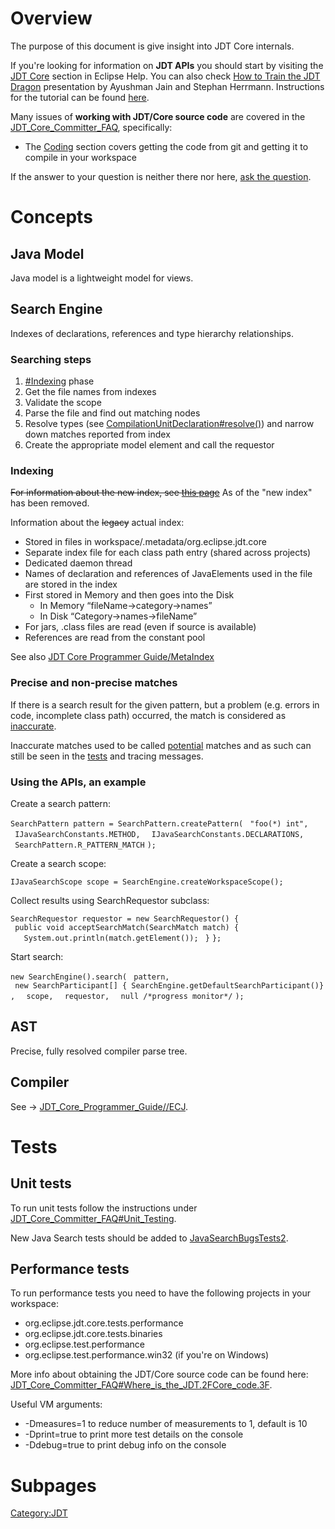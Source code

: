 # Overview

The purpose of this document is give insight into JDT Core internals.

If you're looking for information on **JDT APIs** you should start by
visiting the [JDT Core](http://help.eclipse.org/indigo/index.jsp?nav=/3)
section in Eclipse Help. You can also check [How to Train the JDT
Dragon](https://github.com/aupsy/org.eclipsecon2012.misc.tutorial/blob/master/Slides/How%20To%20Train%20the%20JDT%20Dragon%20combined.ppt)
presentation by Ayushman Jain and Stephan Herrmann. Instructions for the
tutorial can be found
[here](https://github.com/aupsy/org.eclipsecon2012.misc.tutorial/tree/master/Handouts).

Many issues of **working with JDT/Core source code** are covered in the
[JDT_Core_Committer_FAQ](JDT_Core_Committer_FAQ "wikilink"),
specifically:

  - The [Coding](JDT_Core_Committer_FAQ#Coding "wikilink") section
    covers getting the code from git and getting it to compile in your
    workspace

If the answer to your question is neither there nor here, [ask the
question](http://wiki.eclipse.org/JDT/FAQ#If_your_question_is_not_answered_above).

# Concepts

## Java Model

Java model is a lightweight model for views.

## Search Engine

Indexes of declarations, references and type hierarchy relationships.

### Searching steps

1.  [\#Indexing](#Indexing "wikilink") phase
2.  Get the file names from indexes
3.  Validate the scope
4.  Parse the file and find out matching nodes
5.  Resolve types (see
    [CompilationUnitDeclaration\#resolve()](http://git.eclipse.org/c/jdt/eclipse.jdt.core.git/tree/org.eclipse.jdt.core/compiler/org/eclipse/jdt/internal/compiler/ast/CompilationUnitDeclaration.java#n528))
    and narrow down matches reported from index
6.  Create the appropriate model element and call the requestor

### Indexing

~~For information about the new index, see [this
page](https://wiki.eclipse.org/JDT_Core_Index_Programmer_Guide)~~ As of
the "new index" has been removed.

Information about the ~~legacy~~ actual index:

  - Stored in files in workspace/.metadata/org.eclipse.jdt.core
  - Separate index file for each class path entry (shared across
    projects)
  - Dedicated daemon thread
  - Names of declaration and references of JavaElements used in the file
    are stored in the index
  - First stored in Memory and then goes into the Disk
      - In Memory “fileName-\>category-\>names”
      - In Disk “Category-\>names-\>fileName”
  - For jars, .class files are read (even if source is available)
  - References are read from the constant pool

See also [JDT Core Programmer
Guide/MetaIndex](JDT_Core_Programmer_Guide/MetaIndex "wikilink")

### Precise and non-precise matches

If there is a search result for the given pattern, but a problem (e.g.
errors in code, incomplete class path) occurred, the match is considered
as
[inaccurate](http://git.eclipse.org/c/jdt/eclipse.jdt.core.git/tree/org.eclipse.jdt.core/search/org/eclipse/jdt/core/search/SearchMatch.java#n47).

Inaccurate matches used to be called
[potential](http://git.eclipse.org/c/jdt/eclipse.jdt.core.git/tree/org.eclipse.jdt.core/search/org/eclipse/jdt/core/search/IJavaSearchResultCollector.java#n60)
matches and as such can still be seen in the
[tests](http://git.eclipse.org/c/jdt/eclipse.jdt.core.git/tree/org.eclipse.jdt.core.tests.model/src/org/eclipse/jdt/core/tests/model/JavaSearchBugsTests2.java)
and tracing messages.

### Using the APIs, an example

Create a search pattern:

`SearchPattern pattern = SearchPattern.createPattern(`
` "foo(*) int", `
` IJavaSearchConstants.METHOD, `
` IJavaSearchConstants.DECLARATIONS, `
` SearchPattern.R_PATTERN_MATCH`
`);`

Create a search scope:

`IJavaSearchScope scope = SearchEngine.createWorkspaceScope();`

Collect results using SearchRequestor subclass:

`SearchRequestor requestor = new SearchRequestor() {`
` public void acceptSearchMatch(SearchMatch match) {`
`   System.out.println(match.getElement());`
` }`
`};`

Start search:

`new SearchEngine().search(`
` pattern, `
` new SearchParticipant[] { SearchEngine.getDefaultSearchParticipant()}, `
` scope, `
` requestor, `
` null /*progress monitor*/`
`);`

## AST

Precise, fully resolved compiler parse tree.

## Compiler

See -\>
[JDT_Core_Programmer_Guide//ECJ](JDT_Core_Programmer_Guide/ECJ "wikilink").

# Tests

## Unit tests

To run unit tests follow the instructions under
[JDT_Core_Committer_FAQ\#Unit_Testing](JDT_Core_Committer_FAQ#Unit_Testing "wikilink").

New Java Search tests should be added to
[JavaSearchBugsTests2](http://git.eclipse.org/c/jdt/eclipse.jdt.core.git/tree/org.eclipse.jdt.core.tests.model/src/org/eclipse/jdt/core/tests/model/JavaSearchBugsTests2.java).

## Performance tests

To run performance tests you need to have the following projects in your
workspace:

  - org.eclipse.jdt.core.tests.performance
  - org.eclipse.jdt.core.tests.binaries
  - org.eclipse.test.performance
  - org.eclipse.test.performance.win32 (if you're on Windows)

More info about obtaining the JDT/Core source code can be found here:
[JDT_Core_Committer_FAQ\#Where_is_the_JDT.2FCore_code.3F](JDT_Core_Committer_FAQ#Where_is_the_JDT.2FCore_code.3F "wikilink").

Useful VM arguments:

  - \-Dmeasures=1 to reduce number of measurements to 1, default is 10
  - \-Dprint=true to print more test details on the console
  - \-Ddebug=true to print debug info on the console

# Subpages

[Category:JDT](Category:JDT "wikilink")